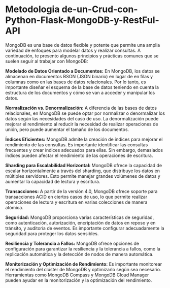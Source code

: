 # Metodologia de-un-Crud-con-Python-Flask-MongoDB-y-RestFul-API

MongoDB es una base de datos flexible y potente que permite una amplia variedad de enfoques para modelar datos y realizar consultas. A continuación, te presento algunos principios y prácticas comunes que se suelen seguir al trabajar con MongoDB:

**Modelado de Datos Orientado a Documentos:** En MongoDB, los datos se almacenan en documentos BSON (JSON binario) en lugar de en filas y columnas como en las bases de datos relacionales. Por lo tanto, es importante diseñar el esquema de la base de datos teniendo en cuenta la estructura de los documentos y cómo se van a acceder y manipular los datos.

**Normalización vs. Denormalización:** A diferencia de las bases de datos relacionales, en MongoDB se puede optar por normalizar o denormalizar los datos según las necesidades del caso de uso. La denormalización puede mejorar el rendimiento al reducir la necesidad de realizar operaciones de unión, pero puede aumentar el tamaño de los documentos.

**Índices Eficientes:** MongoDB admite la creación de índices para mejorar el rendimiento de las consultas. Es importante identificar las consultas frecuentes y crear índices adecuados para ellas. Sin embargo, demasiados índices pueden afectar el rendimiento de las operaciones de escritura.

**Sharding para Escalabilidad Horizontal:** MongoDB ofrece la capacidad de escalar horizontalmente a través del sharding, que distribuye los datos en múltiples servidores. Esto permite manejar grandes volúmenes de datos y aumentar la capacidad de lectura y escritura.

**Transacciones:** A partir de la versión 4.0, MongoDB ofrece soporte para transacciones ACID en ciertos casos de uso, lo que permite realizar operaciones de lectura y escritura en varias colecciones de manera atómica.

**Seguridad:** MongoDB proporciona varias características de seguridad, como autenticación, autorización, encriptación de datos en reposo y en tránsito, y auditoría de eventos. Es importante configurar adecuadamente la seguridad para proteger los datos sensibles.

**Resiliencia y Tolerancia a Fallos:** MongoDB ofrece opciones de configuración para garantizar la resiliencia y la tolerancia a fallos, como la replicación automática y la detección de nodos de manera automática.

**Monitorización y Optimización de Rendimiento:** Es importante monitorear el rendimiento del clúster de MongoDB y optimizarlo según sea necesario. Herramientas como MongoDB Compass y MongoDB Cloud Manager pueden ayudar en la monitorización y la optimización del rendimiento.

